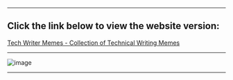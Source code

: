 ___

## Click the link below to view the website version:
[Tech Writer Memes - Collection of Technical Writing Memes](https://vishnudastw.github.io/techwrite_meme/#)
___

![image](https://github.com/user-attachments/assets/e7631b59-fff0-478a-8953-74b74da14244)

___




